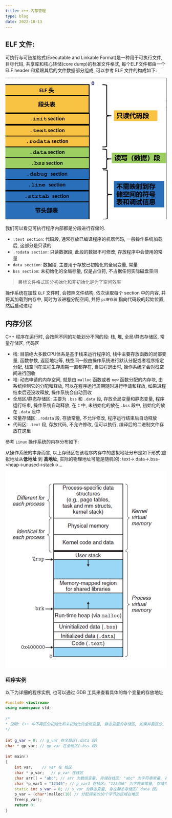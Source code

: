 ```yaml
---
title: c++ 内存管理
type: blog
date: 2022-10-13
---
```


## ELF 文件:

可执行与可链接格式(Executable and Linkable Format)是一种用于可执行文件, 目标代码, 共享库和核心转储(core dump)的标准文件格式, 每个ELF文件都由一个ELF header 和紧跟其后的文件数据部分组成, 可以参考 ELF 文件的构成如下:

![alt text](image.png)

我们可以看见可执行程序内部都是分段进行存储的.

- `.text section`: 代码段, 通常存放已编译程序的机器代码, 一般操作系统加载后, 这部分是只读的
- `.rodata section`: 只读数据段, 此段的数据不可修改, 存放程序中会使用的常量
- `data section`: 数据段, 主要用于存放已初始化的全局变量, 常量
- `bss section`: 未初始化的全局标量, 仅是占位符, 不占据任何实际磁盘空间

> 目标文件格式区分初始化和非初始化是为了空间效率

操作系统在加载 `ELF` 文件时, 会按照文件结构, 依次读取每个 section 中的内容, 并将其加载到内存中, 同时为该进程分配空间, 并将 `pc寄存器` 指向代码段的起始位置, 然后启动进程

## 内存分区

C++ 程序在运行时, 会按照不同的功能划分不同的段: 栈, 堆, 全局/静态存储区, 常量存储区, 代码区

- 栈: 目前绝大多数CPU体系是基于栈来运行程序的, 栈中主要存放函数的局部变量, 函数参数, 返回地址等, 栈空间一般由操作系统进行默认分配或者程序指定分配, 栈空间在进程生存周期一直都存在, 当进程退出时, 操作系统才会对栈空间进行回收
- 堆: 动态申请的内存空间, 就是由 `malloc` 函数或者 `new` 函数分配的内存块, 由系统控制它的分配和释放, 可以在程序运行周期随时进行申请和释放, 如果进程结束后还没收释放, 操作系统会自动回收
- 全局区/静态存储区: 主要为 `.bss` 和 `.data` 段, 存放全局变量和静态变量, 程序运行结束, 操作系统自动释放, 在 `C` 中, 未初始化的放在 `.bss` 段中, 初始化的放在 `.data` 段中
- 常量存储区: `.rodata` 段, 存放常量, 不允许修改, 程序运行结束后自动释放
- 代码区: `.text` 段, 存放代码, 不允许修改, 但可以执行, 编译后的二进制文件存放在这里

参考 `Linux` 操作系统的内存分布如下: 

从操作系统的本身而言, 以上存储区在该程序内存中的虚拟地址分布是如下形式(虚拟地址从**低地址** 到 **高地址**, 实际的物理地址可能是随机的): text->.data->.bss->heap->unused->stack->...

![alt text](image-1.png)

### 程序实例

以下为详细的程序实例, 也可以通过 GDB 工具来查看具体的每个变量的存放地址

```cpp
#include <iostream>
using namespace std;

/*
* 说明: C++ 中不再区分初始化和未初始化的全局变量, 静态变量的存储区, 如果非要区分, 在下述程序标注在了括号中
*/

int g_var = 0; // g_var 在全局区(.data 段)
char * gp_var; // gp_var 在全局区(.bss 段)

int main()
{
    int var;    // var 在 栈区
    char * p_var;   // p_var 在栈区
    char arr[] = "abc"; // arr 为数组变量, 存储在栈区: "abc" 为字符串常量, 存储在常量区
    char *p_var1 = "12345"; // p_var1 在栈区: "123456" 为字符串常量, 存储在常量区
    static int s_var = 0; // s_var 为静态变量, 存在静态存储区(.data 段)
    p_var = (char*)malloc(10) // 分配得来的10个字节的区域在堆区
    free(p_var);
    return 0;
}
```

